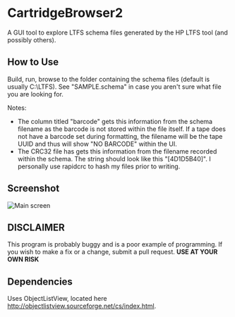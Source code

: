 # CartridgeBrowser2
A GUI tool to explore LTFS schema files generated by the HP LTFS tool (and possibly others).

## How to Use

Build, run, browse to the folder containing the schema files (default is usually C:\LTFS). See "SAMPLE.schema" in case you aren't sure what file you are looking for.

Notes:

* The column titled "barcode" gets this information from the schema filename as the barcode is not stored within the file itself. If a tape does not have a barcode set during formatting, the filename will be the tape UUID and thus will show "NO BARCODE" within the UI.
* The CRC32 file has gets this information from the filename recorded within the schema. The string should look like this "[4D1D5B40]". I personally use rapidcrc to hash my files prior to writing. 

## Screenshot
![Main screen](https://github.com/TranzRail/CartridgeBrowser2/tree/master/CartridgeBrowser2/sample001.png)

## DISCLAIMER
This program is probably buggy and is a poor example of programming. If you wish to make a fix or a change, submit a pull request.
**USE AT YOUR OWN RISK** 

## Dependencies
Uses ObjectListView, located here http://objectlistview.sourceforge.net/cs/index.html.